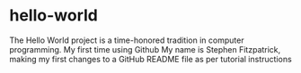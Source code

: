 # hello-world
The Hello World project is a time-honored tradition in computer programming. My first time using Github
My name is Stephen Fitzpatrick, making my first changes to a GitHub README file as per tutorial instructions
